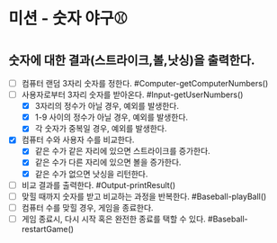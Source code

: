 # 미션 - 숫자 야구⚾️

## 숫자에 대한 결과(스트라이크,볼,낫싱)을 출력한다.

- [ ] 컴퓨터 랜덤 3자리 숫자를 정한다. #Computer-getComputerNumbers()
- [ ] 사용자로부터 3자리 숫자를 받아온다. #Input-getUserNumbers()
  - [x] 3자리의 정수가 아닐 경우, 예외를 발생한다.
  - [x] 1-9 사이의 정수가 아닐 경우, 예외를 발생한다.
  - [x] 각 숫자가 중복일 경우, 예외를 발생한다.
- [x] 컴퓨터 수와 사용자 수를 비교한다.
  - [x] 같은 수가 같은 자리에 있으면 스트라이크를 증가한다.
  - [x] 같은 수가 다른 자리에 있으면 볼을 증가한다.
  - [x] 같은 수가 없으면 낫싱을 리턴한다.
- [ ] 비교 결과를 출력한다. #Output-printResult()
- [ ] 맞힐 때까지 숫자를 받고 비교하는 과정을 반복한다. #Baseball-playBall()
- [ ] 컴퓨터 수를 맞힐 경우, 게임을 종료한다.
- [ ] 게임 종료시, 다시 시작 혹은 완전한 종료를 택할 수 있다. #Baseball-restartGame()
